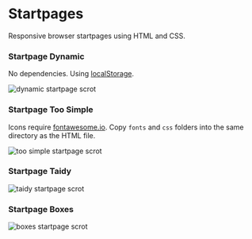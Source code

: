 # Startpages 

Responsive browser startpages using HTML and CSS.

### Startpage Dynamic
No dependencies. Using [localStorage](https://developer.mozilla.org/en-US/docs/Web/API/Web_Storage_API/Using_the_Web_Storage_API).

![dynamic startpage scrot](https://u.teknik.io/yexB0.png)

### Startpage Too Simple
Icons require [fontawesome.io](http://fontawesome.io). Copy `fonts` and `css` folders into the same directory as the HTML file.

![too simple startpage scrot](https://u.teknik.io/BiV9U.png)

### Startpage Taidy

![taidy startpage scrot](https://u.teknik.io/mZatF.png)

### Startpage Boxes

![boxes startpage scrot](https://u.teknik.io/mV5l0.png)
